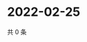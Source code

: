 # 2022-02-25

共 0 条

<!-- BEGIN WEIBO -->
<!-- 最后更新时间 Fri Feb 25 2022 13:11:27 GMT+0800 (China Standard Time) -->

<!-- END WEIBO -->
